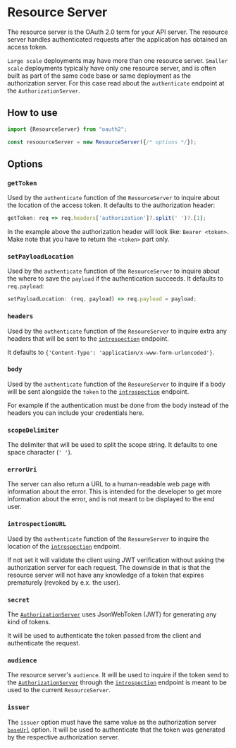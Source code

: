 # Resource Server
The resource server is the OAuth 2.0 term for your API server. The resource server handles
authenticated requests after the application has obtained an access token.

`Large scale` deployments may have more than one resource server.
`Smaller scale` deployments typically have only one resource server,
and is often built as part of the same code base or same deployment as the authorization server.
For this case read about the `authenticate` endpoint at the `AuthorizationServer`.

## How to use
```javascript
import {ResourceServer} from "oauth2";

const resoourceServer = new ResourceServer({/* options */});
```

## Options

### `getToken`
Used by the `authenticate` function of the `ResourceServer` to inquire about the
location of the access token. It defaults to the authorization header:

```javascript
getToken: req => req.headers['authorization']?.split(' ')?.[1];
```

In the example above the authorization header will look like: `Bearer <token>`.
Make note that you have to return the `<token>` part only.

### `setPayloadLocation`
Used by the `authenticate` function of the `ResourceServer` to inquire about the
where to save the `payload` if the authentication succeeds. It defaults to `req.payload`:

```javascript
setPayloadLocation: (req, payload) => req.payload = payload;
```

### `headers`
Used by the `authenticate` function of the `ResoureServer` to inquire extra any headers
that will be sent to the
[`introspection`](./authorizationServer/functions_and_endpoints.md#introspection)
endpoint.

It defaults to `{'Content-Type': 'application/x-www-form-urlencoded'}`.

### `body`
Used by the `authenticate` function of the `ResoureServer` to inquire if a body will
be sent alongside the `token` to the
[`introspection`](./authorizationServer/functions_and_endpoints.md#introspection)
endpoint.

For example if the authentication must be done from the body instead of the headers
you can include your credentials here.

### `scopeDelimiter`
The delimiter that will be used to split the scope string.
It defaults to one space character (`' '`).

### `errorUri`
The server can also return a URL to a human-readable web page with information about the error.
This is intended for the developer to get more information about the error, and is not meant
to be displayed to the end user.

### `introspectionURL`
Used by the `authenticate` function of the `ResoureServer` to inquire the location
of the [`introspection`](./authorizationServer/functions_and_endpoints.md#introspection)
endpoint.

If not set it will validate the client using JWT verification without asking the
authorization server for each request. The downside in that is that the resource server
will not have any knowledge of a token that expires prematurely (revoked by e.x. the user).

### `secret`
The [`AuthorizationServer`](./authorizationServer/authorization_server.md)
uses JsonWebToken (JWT) for generating any kind of tokens.

It will be used to authenticate the token passed from the client and authenticate
the request.

### `audience`
The resource server's `audience`. It will be used to inquire if the token send to the
[`AuthorizationServer`](./authorizationServer/authorization_server.md)
through the [`introspection`](./authorizationServer/functions_and_endpoints.md#introspection)
endpoint is meant to be used to the current `ResourceServer`.

### `issuer`
The `issuer` option must have the same value as the authorization server
[`baseUrl`](./authorizationServer/authorization_server.md#baseurl)
option. It will be used to authenticate that the token was generated by the
respective authorization server.